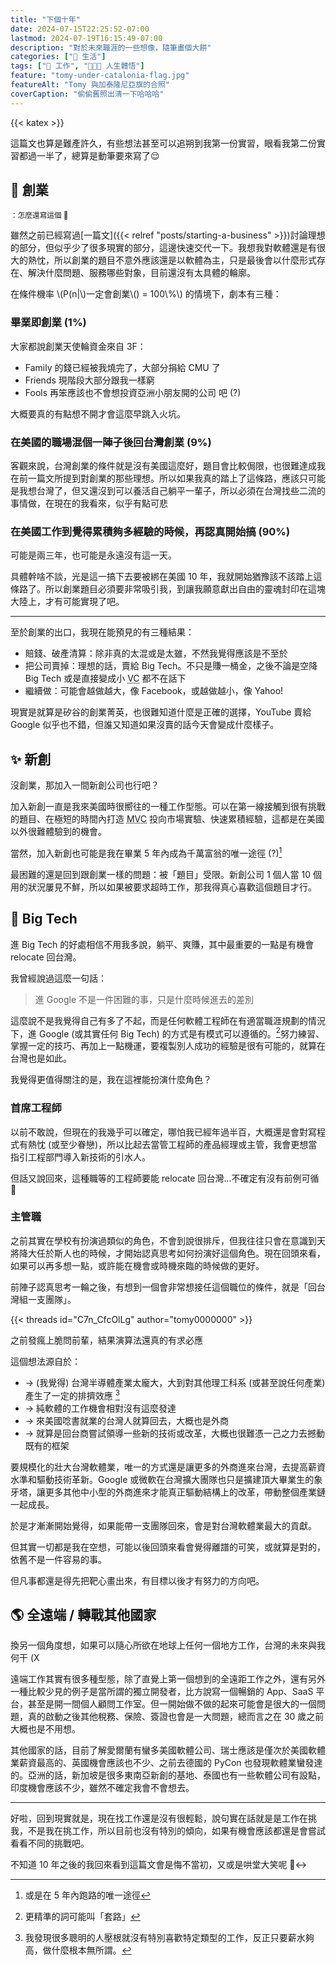 ```yaml
---
title: "下個十年"
date: 2024-07-15T22:25:52-07:00
lastmod: 2024-07-19T16:15:49-07:00
description: "對於未來職涯的一些想像，隨筆畫個大餅"
categories: ["🍫 生活"]
tags: ["💼 工作", "🧑🏻‍🏫 人生體悟"]
feature: "tomy-under-catalonia-flag.jpg"
featureAlt: "Tomy 與加泰隆尼亞旗的合照"
coverCaption: "偷偷舊照出清一下哈哈哈"
---
```


{{< katex >}}

這篇文也算是難產許久，有些想法甚至可以追朔到我第一份實習，眼看我第二份實習都過一半了，總算是動筆要來寫了😌

## 🏁 創業

<small>：怎麼還寫這個 🙈</small>

雖然之前已經寫過[一篇文]({{< relref "posts/starting-a-business" >}})討論理想的部分，但似乎少了很多現實的部分，這邊快速交代一下。我想我對軟體還是有很大的熱忱，所以創業的題目不意外應該還是以軟體為主，只是最後會以什麼形式存在、解決什麼問題、服務哪些對象，目前還沒有太具體的輪廓。

在條件機率 \\(P(n|\\)一定會創業\\() = 100\\%\\) 的情境下，劇本有三種：

### 畢業即創業 (1%)

大家都說創業天使輪資金來自 3F：

- Family 的錢已經被我燒完了，大部分捐給 CMU 了
- Friends 現階段大部分跟我一樣窮
- Fools 再笨應該也不會想投資亞洲小朋友開的公司 吧 (?)

大概要真的有點想不開才會這麼早跳入火坑。

### 在美國的職場混個一陣子後回台灣創業 (9%)

客觀來說，台灣創業的條件就是沒有美國這麼好，題目會比較侷限，也很難達成我在前一篇文所提到對創業的那些理想。所以如果我真的踏上了這條路，應該只可能是我想台灣了，但又還沒到可以養活自己躺平一輩子，所以必須在台灣找些二流的事情做，在現在的我看來，似乎有點可悲

### 在美國工作到覺得累積夠多經驗的時候，再認真開始搞 (90%)

可能是兩三年，也可能是永遠沒有這一天。

具體幹啥不談，光是這一搞下去要被綁在美國 10 年，我就開始猶豫該不該踏上這條路了。所以創業題目必須要非常吸引我，到讓我願意獻出自由的靈魂封印在這塊大陸上，才有可能實現了吧。

---

至於創業的出口，我現在能預見的有三種結果：

- 賠錢、破產清算：除非真的太混或是太雖，不然我覺得應該是不至於
- 把公司賣掉：理想的話，賣給 Big Tech。不只是賺一桶金，之後不論是空降 Big Tech 或是直接變成小 <abbr title="Venture Capital 創業投資">VC</abbr> 都不在話下
- 繼續做：可能會越做越大，像 Facebook，或越做越小，像 Yahoo!

現實是就算是矽谷的創業菁英，也很難知道什麼是正確的選擇，YouTube 賣給 Google 似乎也不錯，但誰又知道如果沒賣的話今天會變成什麼樣子。

## ✨ 新創

沒創業，那加入一間新創公司也行吧？

加入新創一直是我來美國時很嚮往的一種工作型態。可以在第一線接觸到很有挑戰的題目、在極短的時間內打造 <abbr title="Minimum Viable Product 最小可行性產品">MVC</abbr> 投向市場實驗、快速累積經驗，這都是在美國以外很難體驗到的機會。

當然，加入新創也可能是我在畢業 5 年內成為千萬富翁的唯一途徑 (?)[^1]

最困難的還是回到跟創業一樣的問題：被「題目」受限。新創公司 1 個人當 10 個用的狀況屢見不鮮，所以如果被要求超時工作，那我得真心喜歡這個題目才行。

[^1]: 或是在 5 年內跑路的唯一途徑

## 🌈 Big Tech

進 Big Tech 的好處相信不用我多說，躺平、爽賺，其中最重要的一點是有機會 relocate 回台灣。

我曾經說過這麼一句話：

> 進 Google 不是一件困難的事，只是什麼時候進去的差別

這麼說不是我覺得自己有多了不起，而是任何軟體工程師在有適當職涯規劃的情況下，進 Google (或其實任何 Big Tech) 的方式是有模式可以遵循的。[^2]努力練習、掌握一定的技巧、再加上一點機運，要複製別人成功的經驗是很有可能的，就算在台灣也是如此。

我覺得更值得關注的是，我在這裡能扮演什麼角色？

### 首席工程師

以前不敢說，但現在的我幾乎可以確定，哪怕我已經年過半百，大概還是會對寫程式有熱忱 (或至少眷戀)，所以比起去當管工程師的產品經理或主管，我會更想當指引工程部門導入新技術的引水人。

但話又說回來，這種職等的工程師要能 relocate 回台灣...不確定有沒有前例可循 🤔

### 主管職

之前其實在學校有扮演過類似的角色，不會到說很排斥，但我往往只會在意識到天將降大任於斯人也的時候，才開始認真思考如何扮演好這個角色。現在回頭來看，如果可以再多想一點，或許能在機會或時機來臨的時候做的更好。

前陣子認真思考一輪之後，有想到一個會非常想接任這個職位的條件，就是「回台灣組一支團隊」。

{{< threads id="C7n_CfcOlLg" author="tomy0000000" >}}
<figcaption>之前發瘋上脆問前輩，結果演算法還真的有求必應</figcaption>

這個想法源自於：

- → (我覺得) 台灣半導體產業太龐大，大到對其他理工科系 (或甚至說任何產業) 產生了一定的排擠效應 [^3]
- → 純軟體的工作機會相對沒有這麼發達
- → 來美國唸書就業的台灣人就算回去，大概也是外商
- → 就算是回台商嘗試領導一些新的技術或改革，大概也很難憑一己之力去撼動既有的框架

要規模化的壯大台灣軟體業，唯一的方式還是讓更多的外商進來台灣，去提高薪資水準和驅動技術革新。Google 或微軟在台灣擴大團隊也只是擴建頂大畢業生的象牙塔，讓更多其他中小型的外商進來才能真正驅動結構上的改革，帶動整個產業鏈一起成長。

於是才漸漸開始覺得，如果能帶一支團隊回來，會是對台灣軟體業最大的貢獻。

但其實一切都是我在空想，可能以後回頭來看會覺得離譜的可笑，或就算是對的，依舊不是一件容易的事。

但凡事都還是得先把靶心畫出來，有目標以後才有努力的方向吧。

[^2]: 更精準的詞可能叫「套路」
[^3]: 我發現很多聰明的人壓根就沒有特別喜歡特定類型的工作，反正只要薪水夠高，做什麼根本無所謂。

## 🌎 全遠端 / 轉戰其他國家

換另一個角度想，如果可以隨心所欲在地球上任何一個地方工作，台灣的未來與我何干 (X

遠端工作其實有很多種型態，除了直覺上第一個想到的全遠距工作之外，還有另外一種比較少見的例子是當所謂的獨立開發者，比方說寫一個暢銷的 App、SaaS 平台，甚至是開一間個人顧問工作室。但一開始做不做的起來可能會是很大的一個問題，真的啟動之後其他稅務、保險、簽證也會是一大問題，總而言之在 30 歲之前大概也是不用想。

其他國家的話，目前了解愛爾蘭有蠻多美國軟體公司、瑞士應該是僅次於美國軟體業薪資最高的、英國機會應該也不少、之前去德國的 PyCon 也發現軟體業蠻發達的。亞洲的話，新加坡是很多東南亞新創的基地、泰國也有一些軟體公司有設點，印度機會應該不少，雖然不確定我會不會想去。

---

好啦，回到現實就是，現在找工作還是沒有很輕鬆，說句實在話就是是工作在挑我，不是我在挑工作，所以目前也沒有特別的傾向，如果有機會應該都還是會嘗試看看不同的挑戰吧。

不知道 10 年之後的我回來看到這篇文會是悔不當初，又或是哄堂大笑呢 🙂‍↔️
